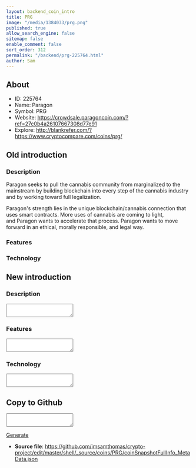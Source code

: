 ```yaml
---
layout: backend_coin_intro
title: PRG
image: "/media/1384033/prg.png"
published: true
allow_search_engine: false
sitemap: false
enable_comment: false
sort_order: 312
permalink: "/backend/prg-225764.html"
author: Sam
---
```


## About

- ID: 225764
- Name: Paragon
- Symbol: PRG
- Website: https://crowdsale.paragoncoin.com/?ref=27c0b4a26107667308d77e91
- Explore: http://blankrefer.com/?https://www.cryptocompare.com/coins/prg/


## Old introduction

### Description

<p>Paragon seeks to pull the cannabis community from marginalized to the mainstream by building blockchain into every step of the cannabis industry and by working toward full legalization.</p><p><span>Paragon&#39;s </span>strength lies in the unique blockchain/cannabis connection that uses smart contracts. More uses of cannabis are coming to light, and<span> </span><span>Paragon </span>wants to accelerate that process.<span> </span><span>Paragon wants to</span> move forward in an ethical, morally responsible, and legal way.</p>

### Features


### Technology




## New introduction


### Description
<textarea id="meta_description" name="description"></textarea>

### Features
<textarea id="meta_features" name="features"></textarea>

### Technology
<textarea id="meta_technology" name="technology"></textarea>


## Copy to Github

<textarea id="coinsnapshotfullinfo_metadata"></textarea>

<a href="#gen" onclick="generateMetaDatJson()">Generate</a>

- **Source file**: <a href="https://github.com/imsamthomas/crypto-project/edit/master/shell/_source/coins/PRG/coinSnapshotFullInfo_MetaData.json">https://github.com/imsamthomas/crypto-project/edit/master/shell/_source/coins/PRG/coinSnapshotFullInfo_MetaData.json</a>

